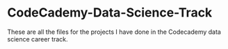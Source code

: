 # CodeCademy-Data-Science-Track
These are all the files for the projects I have done in the Codecademy data science career track.
